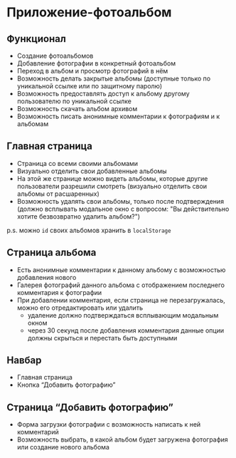 # Приложение-фотоальбом

## Функционал

- Создание фотоальбомов
- Добавление фотографии в конкретный фотоальбом
- Переход в альбом и просмотр фотографий в нём
- Возможность делать закрытые альбомы (доступные только по уникальной ссылке или по защитному паролю)
- Возможность предоставлять доступ к альбому другому пользователю по уникальной ссылке
- Возможность скачать альбом архивом
- Возможность писать анонимные комментарии к фотографиям и к альбомам

## Главная страница

- Страница со всеми своими альбомами
- Визуально отделить свои добавленные альбомы
- На этой же странице можно видеть альбомы, которые другие пользователи разрешили смотреть (визуально отделить свои альбомы от расшаренных)
- Возможность удалять свои альбомы, только после подтверждения (должно всплывать модальное окно с вопросом: "Вы действительно хотите безвозвратно удалить альбом?")

p.s. можно `id` своих альбомов хранить в `localStorage`

## Страница альбома

- Есть анонимные комментарии к данному альбому с возможностью добавления нового
- Галерея фотографий данного альбома с отображением последнего комментария к фотографии
- При добавлении комментария, если страница не перезагружалась, можно его отредактировать или удалить
  - удаление должно подтверждаться всплывающим модальным окном
  - через 30 секунд после добавления комментария данные опции должны скрыться и перестать быть доступными

## Навбар

- Главная страница
- Кнопка “Добавить фотографию”

## Страница “Добавить фотографию”

- Форма загрузки фотографии с возможность написать к ней комментарий
- Возможность выбрать, в какой альбом будет загружена фотография или создание нового альбома

